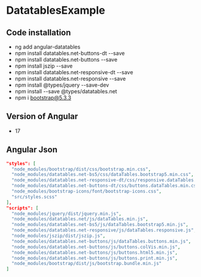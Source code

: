 # DatatablesExample
## Code installation
 - ng add angular-datatables
 - npm install datatables.net-buttons-dt --save
 - npm install datatables.net-buttons --save
 - npm install jszip --save   
 - npm install datatables.net-responsive-dt --save
 - npm install datatables.net-responsive --save
 - npm install @types/jquery --save-dev   
 - npm install --save @types/datatables.net
 - npm i bootstrap@5.3.3
## Version of Angular
- 17
## Angular Json

```json
"styles": [
  "node_modules/bootstrap/dist/css/bootstrap.min.css",
  "node_modules/datatables.net-bs5/css/dataTables.bootstrap5.min.css",
  "node_modules/datatables.net-responsive-dt/css/responsive.dataTables.css",
  "node_modules/datatables.net-buttons-dt/css/buttons.dataTables.min.css",
  "node_modules/bootstrap-icons/font/bootstrap-icons.css",
  "src/styles.scss"
],
"scripts": [
  "node_modules/jquery/dist/jquery.min.js",
  "node_modules/datatables.net/js/dataTables.min.js",
  "node_modules/datatables.net-bs5/js/dataTables.bootstrap5.min.js",
  "node_modules/datatables.net-responsive/js/dataTables.responsive.js",
  "node_modules/jszip/dist/jszip.js",
  "node_modules/datatables.net-buttons/js/dataTables.buttons.min.js",
  "node_modules/datatables.net-buttons/js/buttons.colVis.min.js",
  "node_modules/datatables.net-buttons/js/buttons.html5.min.js",
  "node_modules/datatables.net-buttons/js/buttons.print.min.js",
  "node_modules/bootstrap/dist/js/bootstrap.bundle.min.js"
]
